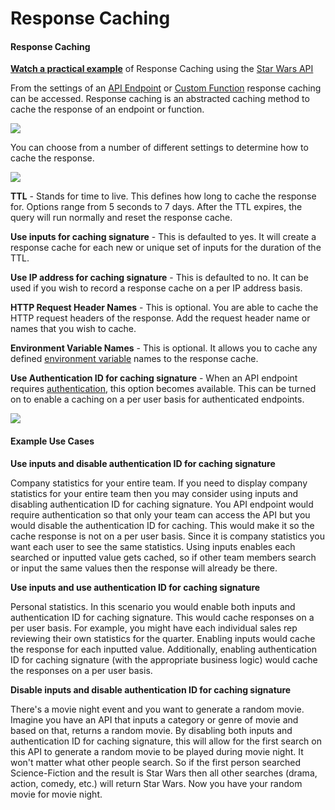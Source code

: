 # Response Caching

#### Response Caching <a href="#response-caching" id="response-caching"></a>

[**Watch a practical example**](https://youtu.be/TTQky7FqRQE) of Response Caching using the [Star Wars API](https://swapi.dev/)

From the settings of an [API Endpoint](https://docs.xano.com/what-xano-includes/workspace/api) or [Custom Function](https://docs.xano.com/working-with-data/functions/custom-functions) response caching can be accessed. Response caching is an abstracted caching method to cache the response of an endpoint or function.

![](https://docs.xano.com/~gitbook/image?url=https%3A%2F%2F3176331816-files.gitbook.io%2F%7E%2Ffiles%2Fv0%2Fb%2Fgitbook-legacy-files%2Fo%2Fassets%252F-M8Si5XvG2QHSLi9JcVY%252F-MfjDlawtMnevbHx45uw%252F-MfjK_cyiFbXxTGORZLt%252Fcaching.png%3Falt%3Dmedia%26token%3D91dea8b1-08ec-4c0e-b820-843a5f31a09d\&width=768\&dpr=4\&quality=100\&sign=2f79e768\&sv=2)

You can choose from a number of different settings to determine how to cache the response.

![](https://docs.xano.com/~gitbook/image?url=https%3A%2F%2F3176331816-files.gitbook.io%2F%7E%2Ffiles%2Fv0%2Fb%2Fgitbook-legacy-files%2Fo%2Fassets%252F-M8Si5XvG2QHSLi9JcVY%252F-MfjDlawtMnevbHx45uw%252F-MfjLdGctLvT-WNeHBMp%252Fcaching%2520%281%29.png%3Falt%3Dmedia%26token%3D3b769e18-6e47-4fbc-9a5e-1cf5cce1b814\&width=768\&dpr=4\&quality=100\&sign=11aae88a\&sv=2)

**TTL** - Stands for time to live. This defines how long to cache the response for. Options range from 5 seconds to 7 days. After the TTL expires, the query will run normally and reset the response cache.

**Use inputs for caching signature** - This is defaulted to yes. It will create a response cache for each new or unique set of inputs for the duration of the TTL.

**Use IP address for caching signature** - This is defaulted to no. It can be used if you wish to record a response cache on a per IP address basis.

**HTTP Request Header Names** - This is optional. You are able to cache the HTTP request headers of the response. Add the request header name or names that you wish to cache.

**Environment Variable Names** - This is optional. It allows you to cache any defined [environment variable](https://docs.xano.com/what-xano-includes/workspace/settings/environment-variables) names to the response cache.

**Use Authentication ID for caching signature** - When an API endpoint requires [authentication](https://docs.xano.com/building-features/authentication-sign-up-and-log-in/authentication), this option becomes available. This can be turned on to enable a caching on a per user basis for authenticated endpoints.

![](https://docs.xano.com/~gitbook/image?url=https%3A%2F%2F3176331816-files.gitbook.io%2F%7E%2Ffiles%2Fv0%2Fb%2Fgitbook-legacy-files%2Fo%2Fassets%252F-M8Si5XvG2QHSLi9JcVY%252F-MfoE9ds9tUfjoofzMUU%252F-MfoFDfB70ntclRxZDPd%252Fcaching%2520%282%29.png%3Falt%3Dmedia%26token%3D55616bd0-c466-4cb8-bb52-15270bac0cbb\&width=768\&dpr=4\&quality=100\&sign=b09d4684\&sv=2)

#### Example Use Cases <a href="#example-use-cases" id="example-use-cases"></a>

**Use inputs and disable authentication ID for caching signature**

Company statistics for your entire team. If you need to display company statistics for your entire team then you may consider using inputs and disabling authentication ID for caching signature. You API endpoint would require authentication so that only your team can access the API but you would disable the authentication ID for caching. This would make it so the cache response is not on a per user basis. Since it is company statistics you want each user to see the same statistics. Using inputs enables each searched or inputted value gets cached, so if other team members search or input the same values then the response will already be there.

**Use inputs and use authentication ID for caching signature**

Personal statistics. In this scenario you would enable both inputs and authentication ID for caching signature. This would cache responses on a per user basis. For example, you might have each individual sales rep reviewing their own statistics for the quarter. Enabling inputs would cache the response for each inputted value. Additionally, enabling authentication ID for caching signature (with the appropriate business logic) would cache the responses on a per user basis.

**Disable inputs and disable authentication ID for caching signature**

There's a movie night event and you want to generate a random movie. Imagine you have an API that inputs a category or genre of movie and based on that, returns a random movie. By disabling both inputs and authentication ID for caching signature, this will allow for the first search on this API to generate a random movie to be played during movie night. It won't matter what other people search. So if the first person searched Science-Fiction and the result is Star Wars then all other searches (drama, action, comedy, etc.) will return Star Wars. Now you have your random movie for movie night.
